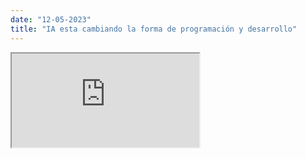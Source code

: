 ```yaml
---
date: "12-05-2023"
title: "IA esta cambiando la forma de programación y desarrollo"
---
```

<iframe src="https://www.youtube.com/embed/VdQgkcP7iU0" allowfullscreen></iframe>

